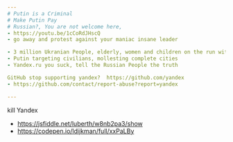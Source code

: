 ```yaml
---
# Putin is a Criminal
# Make Putin Pay
# Russian?, You are not welcome here, 
- https://youtu.be/1cCoRdJHscQ
- go away and protest against your maniac insane leader

- 3 million Ukranian People, elderly, women and children on the run with no food and water in freezing weather
- Putin targeting civilians, mollesting complete cities
- Yandex.ru you suck, tell the Russian People the truth

GitHub stop supporting yandex?  https://github.com/yandex
- https://github.com/contact/report-abuse?report=yandex

---
```




kill Yandex
- https://jsfiddle.net/luberth/w8nb2pa3/show
- https://codepen.io/ldijkman/full/xxPaLBy
